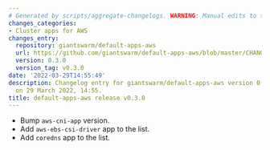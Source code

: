 ```yaml
---
# Generated by scripts/aggregate-changelogs. WARNING: Manual edits to this files will be overwritten.
changes_categories:
- Cluster apps for AWS
changes_entry:
  repository: giantswarm/default-apps-aws
  url: https://github.com/giantswarm/default-apps-aws/blob/master/CHANGELOG.md#030---2022-03-29
  version: 0.3.0
  version_tag: v0.3.0
date: '2022-03-29T14:55:49'
description: Changelog entry for giantswarm/default-apps-aws version 0.3.0, published
  on 29 March 2022, 14:55.
title: default-apps-aws release v0.3.0
---
```


- Bump `aws-cni-app` version.
- Add `aws-ebs-csi-driver` app to the list.
- Add `coredns` app to the list.
